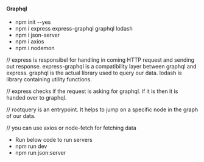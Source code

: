 #### Graphql
- npm init --yes 
- npm i express express-graphql graphql lodash
- npm i json-server
- npm i axios
- npm i nodemon

// express is responsibel for handling in coming HTTP request and sending out response. express-graphql is a compatibility layer between graphql and express. graphql is the actual library used to query our data. lodash is library containing utility functions.

// express checks if the request is asking for graphql. if it is then it is handed over to graphql.

// rootquery is an entrypoint. It helps to jump on a specific node in the graph of our data.

// you can use axios or node-fetch for fetching data

- Run below code to run servers
- npm run dev
- npm run json:server